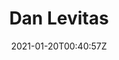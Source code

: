 ---
title: "Dan Levitas"
date: 2021-01-20T00:40:57Z
position : 'Researcher'
description : "More about Dan Levitas"
image : '/images/avatar/franco.jpg'
tags : ['active']
draft: true

---